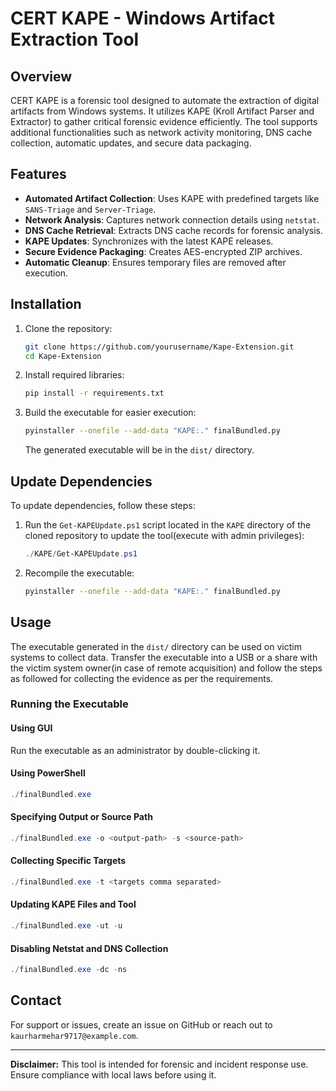 # CERT KAPE - Windows Artifact Extraction Tool

## Overview
CERT KAPE is a forensic tool designed to automate the extraction of digital artifacts from Windows systems. It utilizes KAPE (Kroll Artifact Parser and Extractor) to gather critical forensic evidence efficiently. The tool supports additional functionalities such as network activity monitoring, DNS cache collection, automatic updates, and secure data packaging.

## Features
- **Automated Artifact Collection**: Uses KAPE with predefined targets like `SANS-Triage` and `Server-Triage`.
- **Network Analysis**: Captures network connection details using `netstat`.
- **DNS Cache Retrieval**: Extracts DNS cache records for forensic analysis.
- **KAPE Updates**: Synchronizes with the latest KAPE releases.
- **Secure Evidence Packaging**: Creates AES-encrypted ZIP archives.
- **Automatic Cleanup**: Ensures temporary files are removed after execution.

## Installation
1. Clone the repository:
   ```bash
   git clone https://github.com/yourusername/Kape-Extension.git
   cd Kape-Extension
   ```
2. Install required libraries:
   ```bash
   pip install -r requirements.txt
   ```
3. Build the executable for easier execution:
   ```bash
   pyinstaller --onefile --add-data "KAPE:." finalBundled.py
   ```
   The generated executable will be in the `dist/` directory.

## Update Dependencies
To update dependencies, follow these steps:
1. Run the `Get-KAPEUpdate.ps1` script located in the `KAPE` directory of the cloned repository to update the tool(execute with admin privileges):
   ```powershell
   ./KAPE/Get-KAPEUpdate.ps1
   ```
2. Recompile the executable:
   ```bash
   pyinstaller --onefile --add-data "KAPE:." finalBundled.py
   ```

## Usage
The executable generated in the `dist/` directory can be used on victim systems to collect data. Transfer the executable into a USB or a share with the victim system owner(in case of remote acquisition) and follow the steps as followed for collecting the evidence as per the requirements. 

### Running the Executable
#### Using GUI
Run the executable as an administrator by double-clicking it.

#### Using PowerShell
```powershell
./finalBundled.exe
```

#### Specifying Output or Source Path
```powershell
./finalBundled.exe -o <output-path> -s <source-path>
```

#### Collecting Specific Targets
```powershell
./finalBundled.exe -t <targets comma separated>
```

#### Updating KAPE Files and Tool
```powershell
./finalBundled.exe -ut -u
```

#### Disabling Netstat and DNS Collection
```powershell
./finalBundled.exe -dc -ns
```

## Contact
For support or issues, create an issue on GitHub or reach out to `kaurharmehar9717@example.com`.

---
**Disclaimer:** This tool is intended for forensic and incident response use. Ensure compliance with local laws before using it.

